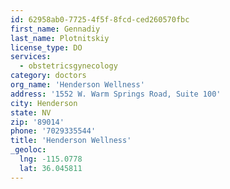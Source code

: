 ```yaml
---
id: 62958ab0-7725-4f5f-8fcd-ced260570fbc
first_name: Gennadiy
last_name: Plotnitskiy
license_type: DO
services:
  - obstetricsgynecology
category: doctors
org_name: 'Henderson Wellness'
address: '1552 W. Warm Springs Road, Suite 100'
city: Henderson
state: NV
zip: '89014'
phone: '7029335544'
title: 'Henderson Wellness'
_geoloc:
  lng: -115.0778
  lat: 36.045811
---
```

